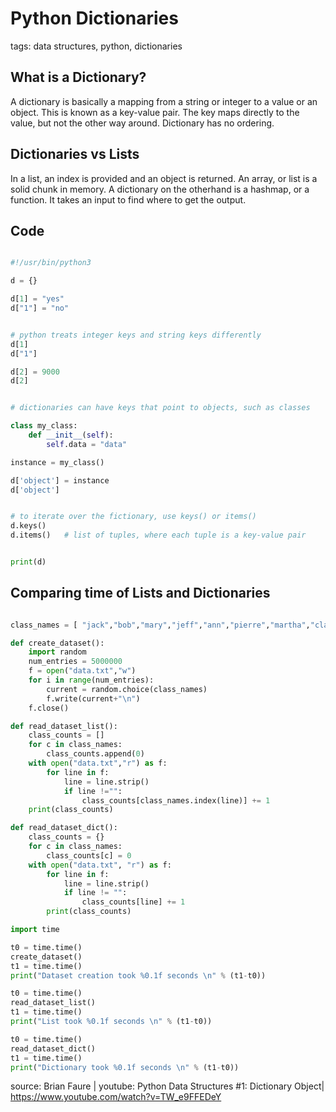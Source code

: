 # Python Dictionaries 

tags: data structures, python, dictionaries

## What is a Dictionary?

A dictionary is basically a mapping from a string or integer to a value or an object.
This is known as a key-value pair.
The key maps directly to the value, but not the other way around.
Dictionary has no ordering.

## Dictionaries vs Lists

In a list, an index is provided and an object is returned. 
An array, or list is a solid chunk in memory.
A dictionary on the otherhand is a hashmap, or a function.
It takes an input to find where to get the output.


## Code

```python

#!/usr/bin/python3

d = {}

d[1] = "yes"
d["1"] = "no"


# python treats integer keys and string keys differently
d[1]
d["1"]

d[2] = 9000
d[2]


# dictionaries can have keys that point to objects, such as classes

class my_class:
    def __init__(self):
        self.data = "data"

instance = my_class()

d['object'] = instance
d['object']


# to iterate over the fictionary, use keys() or items()
d.keys()
d.items()   # list of tuples, where each tuple is a key-value pair


print(d)
```


## Comparing time of Lists and Dictionaries

```python

class_names = [ "jack","bob","mary","jeff","ann","pierre","martha","clause","pablo","susan","gustav"]

def create_dataset():
    import random
    num_entries = 5000000
    f = open("data.txt","w")
    for i in range(num_entries):
        current = random.choice(class_names)
        f.write(current+"\n")
    f.close()

def read_dataset_list():
    class_counts = []
    for c in class_names:
        class_counts.append(0)
    with open("data.txt","r") as f:
        for line in f:
            line = line.strip()
            if line !="":
                class_counts[class_names.index(line)] += 1
    print(class_counts)

def read_dataset_dict():
    class_counts = {}
    for c in class_names:
        class_counts[c] = 0
    with open("data.txt", "r") as f:
        for line in f:
            line = line.strip()
            if line != "":
                class_counts[line] += 1
        print(class_counts)

import time

t0 = time.time()
create_dataset()
t1 = time.time()
print("Dataset creation took %0.1f seconds \n" % (t1-t0))

t0 = time.time()
read_dataset_list()
t1 = time.time()
print("List took %0.1f seconds \n" % (t1-t0))

t0 = time.time()
read_dataset_dict()
t1 = time.time()
print("Dictionary took %0.1f seconds \n" % (t1-t0))

```



source: Brian Faure | youtube: Python Data Structures #1: Dictionary Object|  https://www.youtube.com/watch?v=TW_e9FFEDeY
